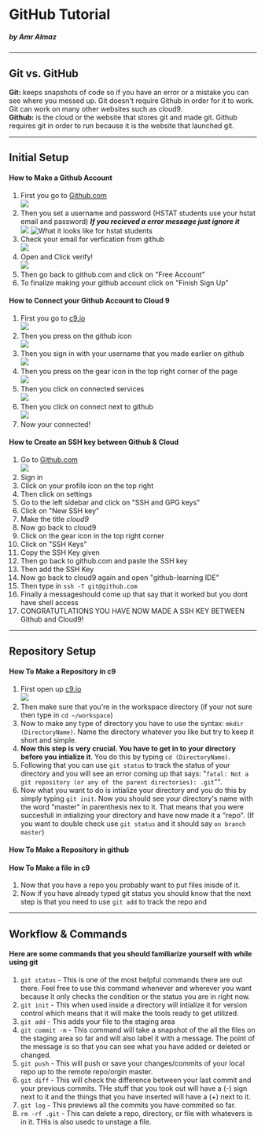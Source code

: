 # GitHub Tutorial

##### _by Amr Almaz_

---
## Git vs. GitHub
**Git:** keeps snapshots of code so if you have an error or a mistake you can see where you messed up. Git doesn't require Github in order for it to work. Git can work on many other websites such as cloud9.  
**Github:** is the cloud or the website that stores git and made git. Github requires git in order to run because it is the website that launched git.  

---
## Initial Setup
#### How to Make a Github Account 
1. First you go to [Github.com](github.com)  
![](https://preview.c9users.io/amra0760/github-learning/github-tutorial/Screen%20Shot%202016-10-24%20at%208.34.34%20AM.png?_c9_id=livepreview0&_c9_host=https://ide.c9.io)    
2. Then you set a username and password (HSTAT students use your hstat email and password) ***If you recieved a error message just ignore it***  
![](https://preview.c9users.io/amra0760/github-learning/github-tutorial/Github%20Account.PNG?_c9_id=livepreview20&_c9_host=https://ide.c9.io) ![What it looks like for hstat students](https://preview.c9users.io/amra0760/github-learning/github-tutorial/Github%20Account%20(HSTAT).PNG?_c9_id=livepreview5&_c9_host=https://ide.c9.io)  
3. Check your email for verfication from github  
![](https://preview.c9users.io/amra0760/github-learning/github-tutorial/Email%20Verification.PNG?_c9_id=livepreview6&_c9_host=https://ide.c9.io)  
4. Open and Click verify!  
![](https://preview.c9users.io/amra0760/github-learning/github-tutorial/Verfiy%20Button.PNG)
5. Then go back to github.com and click on "Free Account"
6. To finalize making your github account click on "Finish Sign Up"

#### How to Connect your Github Account to Cloud 9  
1. First you go to [c9.io](c9.io)  
![](https://preview.c9users.io/amra0760/github-learning/github-tutorial/go%20to%20c9.PNG?_c9_id=livepreview14&_c9_host=https://ide.c9.io)  
2. Then you press on the github icon  
![](https://preview.c9users.io/amra0760/github-learning/github-tutorial/github%20sign%20in.PNG?_c9_id=livepreview15&_c9_host=https://ide.c9.io)  
3. Then you sign in with your username that you made earlier on github  
![](https://preview.c9users.io/amra0760/github-learning/github-tutorial/github%20sign%20in%202.PNG?_c9_id=livepreview16&_c9_host=https://ide.c9.io)  
4. Then you press on the gear icon in the top right corner of the page  
![](https://preview.c9users.io/amra0760/github-learning/github-tutorial/gear%20icon.PNG?_c9_id=livepreview17&_c9_host=https://ide.c9.io)  
5. Then you click on connected services  
![](https://preview.c9users.io/amra0760/github-learning/github-tutorial/connected%20services.PNG?_c9_id=livepreview18&_c9_host=https://ide.c9.io)  
6. Then you click on connect next to github  
![](https://preview.c9users.io/amra0760/github-learning/github-tutorial/connect%20to%20github.PNG?_c9_id=livepreview19&_c9_host=https://ide.c9.io)  
7. Now your connected!

#### How to Create an SSH key between Github & Cloud
1. Go to [Github.com](github.com)  
![](https://preview.c9users.io/amra0760/github-learning/github-tutorial/Screen%20Shot%202016-10-24%20at%208.34.34%20AM.png?_c9_id=livepreview0&_c9_host=https://ide.c9.io)    
2. Sign in
3. Click on your profile icon on the top right
4. Then click on settings
5. Go to the left sidebar and click on "SSH and GPG keys"
6. Click on "New SSH key"
7. Make the title _cloud9_
8. Now go back to cloud9
9. Click on the gear icon in the top right corner
10. Click on "SSH Keys"
11. Copy the SSH Key given
12. Then go back to github.com and paste the SSH key
13. Then add the SSH Key
14. Now go back to cloud9 again and open "github-learning IDE"
15. Then type in `ssh -T git@github.com`
16. Finally a messageshould come up that say that it worked but you dont have shell access
17. CONGRATUTLATIONS YOU HAVE NOW MADE A SSH KEY BETWEEN Github and Cloud9!


---
## Repository Setup
#### How To Make a Repository in c9
1. First open up [c9.io](c9.io)  
![](https://preview.c9users.io/amra0760/github-learning/github-tutorial/go%20to%20c9.PNG?_c9_id=livepreview14&_c9_host=https://ide.c9.io)  
2. Then make sure that you're in the workspace directory (if your not sure then type in `cd ~/workspace`)  
3. Now to make any type of directory you have to use the syntax: `mkdir (DirectoryName)`. Name the directory whatever you like but try to keep it short and simple.  
4. **Now this step is very crucial. You have to get in to your directory before you intialize it**. You do this by typing `cd (DirectoryName)`.  
5. Following that you can use `git status` to track the status of your directory and you will see an error coming up that says: "`fatal: Not a git repository (or any of the parent directories): .git`"".  
6. Now what you want to do is intialize your directory and you do this by simply typing `git init`. Now you should see your directory's name with the word "master" in parenthesis nex to it. That means that you were succesfull in intializing your directory and have now made it a "repo". (If you want to double check use `git status` and it should say `on branch master`)  

#### How To Make a Repository in github  

#### How To Make a file in c9  
1. Now that you have a repo you probably want to put files inisde of it.
2. Now if you have already typed git status you should know that the next step is that you need to use `git add` to track the repo and

---
## Workflow & Commands  
#### Here are some commands that you should familiarize yourself with while using git  
1. `git status` - This is one of the most helpful commands there are out there. Feel free to use this command whenever and wherever you want because it only checks the condition or the status you are in right now.    
2. `git init` - This when used inside a directory will intialize it for version control which means that it will make the tools ready to get utilized.  
3. `git add` - This adds your file to the staging area
4. `git commit -m` - This command will take a snapshot of the all the files on the staging area so far and will also label it with a message. The point of the message is so that you can see what you have added or deleted or changed.  
5. `git push` - This will push or save your changes/commits of your local repo up to the remote repo/orgin master.  
6. `git diff` - This will check the difference between your last commit and your previous commits. THe stuff that you took out will have a (-) sign next to it and the things that you have inserted will have a (+) next to it.  
7. `git log` - This previews all the commits you have commited so far.  
8. `rm -rf .git` - This can delete a repo, directory, or file with whatevers is in it. THis is also usedc to unstage a file.
